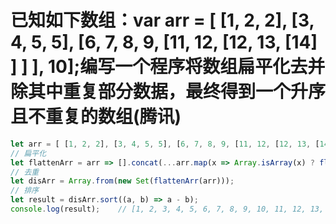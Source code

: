 # 已知如下数组：var arr = [ [1, 2, 2], [3, 4, 5, 5], [6, 7, 8, 9, [11, 12, [12, 13, [14] ] ] ], 10];编写一个程序将数组扁平化去并除其中重复部分数据，最终得到一个升序且不重复的数组(腾讯)

```JavaScript
let arr = [ [1, 2, 2], [3, 4, 5, 5], [6, 7, 8, 9, [11, 12, [12, 13, [14] ] ] ], 10]
// 扁平化
let flattenArr = arr => [].concat(...arr.map(x => Array.isArray(x) ? flattenArr(x) : x));
// 去重
let disArr = Array.from(new Set(flattenArr(arr)));
// 排序
let result = disArr.sort((a, b) => a - b);
console.log(result);    // [1, 2, 3, 4, 5, 6, 7, 8, 9, 10, 11, 12, 13, 14]
```
